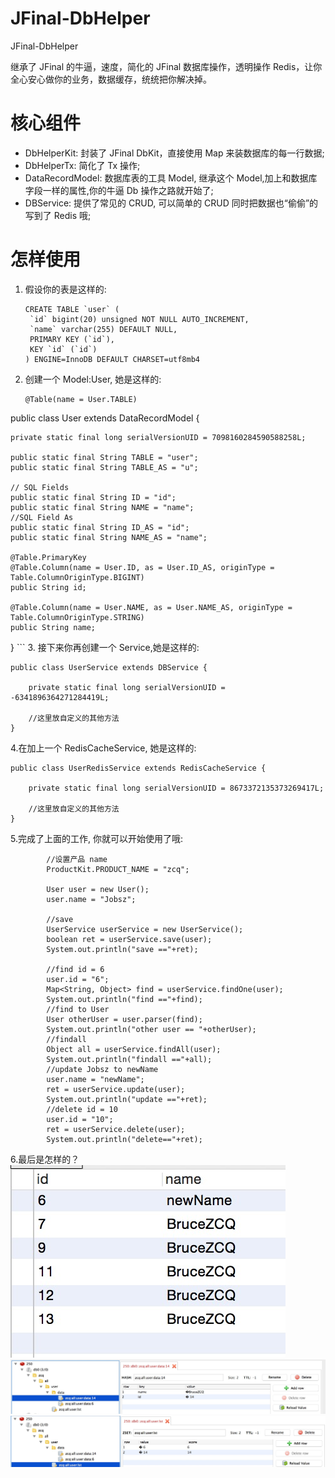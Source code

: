 # JFinal-DbHelper
JFinal-DbHelper

继承了 JFinal 的牛逼，速度，简化的 JFinal 数据库操作，透明操作 Redis，让你全心安心做你的业务，数据缓存，统统把你解决掉。

核心组件
=======
- DbHelperKit: 封装了 JFinal DbKit，直接使用 Map 来装数据库的每一行数据;
- DbHelperTx: 简化了 Tx 操作;
- DataRecordModel: 数据库表的工具 Model, 继承这个 Model,加上和数据库字段一样的属性,你的牛逼 Db 操作之路就开始了;
- DBService: 提供了常见的 CRUD, 可以简单的 CRUD 同时把数据也“偷偷”的写到了 Redis 哦;

怎样使用
=======
1. 假设你的表是这样的:
	```
	CREATE TABLE `user` (
 	 `id` bigint(20) unsigned NOT NULL AUTO_INCREMENT, 
 	 `name` varchar(255) DEFAULT NULL,
 	 PRIMARY KEY (`id`),
  	 KEY `id` (`id`)
	) ENGINE=InnoDB DEFAULT CHARSET=utf8mb4
	```
2. 创建一个 Model:User, 她是这样的:

	```
	@Table(name = User.TABLE)
public class User extends DataRecordModel<User> {

	private static final long serialVersionUID = 7098160284590588258L;

	public static final String TABLE = "user";
	public static final String TABLE_AS = "u";
	
	// SQL Fields
	public static final String ID = "id";
	public static final String NAME = "name";
	//SQL Field As
	public static final String ID_AS = "id";
	public static final String NAME_AS = "name";
	
	@Table.PrimaryKey
	@Table.Column(name = User.ID, as = User.ID_AS, originType = Table.ColumnOriginType.BIGINT)
	public String id;
	
	@Table.Column(name = User.NAME, as = User.NAME_AS, originType = Table.ColumnOriginType.STRING)
	public String name;
}
	```
3. 接下来你再创建一个 Service,她是这样的:

```
public class UserService extends DBService {

	private static final long serialVersionUID = -6341896364271284419L;

	//这里放自定义的其他方法
}
```
4.在加上一个 RedisCacheService, 她是这样的:

```
public class UserRedisService extends RedisCacheService {

	private static final long serialVersionUID = 8673372135373269417L;

	//这里放自定义的其他方法
}
``` 
5.完成了上面的工作, 你就可以开始使用了哦:

```
		//设置产品 name
		ProductKit.PRODUCT_NAME = "zcq";
		
		User user = new User();
		user.name = "Jobsz";
		
		//save
		UserService userService = new UserService();
		boolean ret = userService.save(user);
		System.out.println("save =="+ret);
		
		//find id = 6
		user.id = "6";
		Map<String, Object> find = userService.findOne(user);
		System.out.println("find =="+find);
		//find to User
		User otherUser = user.parser(find);
		System.out.println("other user == "+otherUser);
		//findall
		Object all = userService.findAll(user);
		System.out.println("findall =="+all);
		//update Jobsz to newName
		user.name = "newName";
		ret = userService.update(user);
		System.out.println("update =="+ret);
		//delete id = 10
		user.id = "10";
		ret = userService.delete(user);
		System.out.println("delete=="+ret);
```
6.最后是怎样的？
  	![](db.png)
  	![](redis_data.png)
  	![](redis_lst.png)